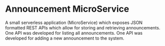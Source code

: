 # Announcement MicroService

A small serverless application (MicroService) which exposes JSON formatted REST APIs which allow for storing and retrieving
announcements. One API was developed for listing all announcements. One API was developed for adding a new announcement to the system.
